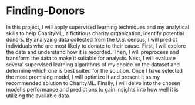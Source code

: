 # Finding-Donors
In this project, I will apply supervised learning techniques and my analytical skills to help CharityML, a fictitious charity organization, identify potential donors. By analyzing data collected from the U.S. census, I will predict individuals who are most likely to donate to their cause. First, I will explore the data and understand how it is recorded. Then, I will preprocess and transform the data to make it suitable for analysis. Next, I will evaluate several supervised learning algorithms of my choice on the dataset and determine which one is best suited for the solution. Once I have selected the most promising model, I will optimize it and present it as my recommended solution to CharityML. Finally, I will delve into the chosen model's performance and predictions to gain insights into how well it is utilizing the available data.







